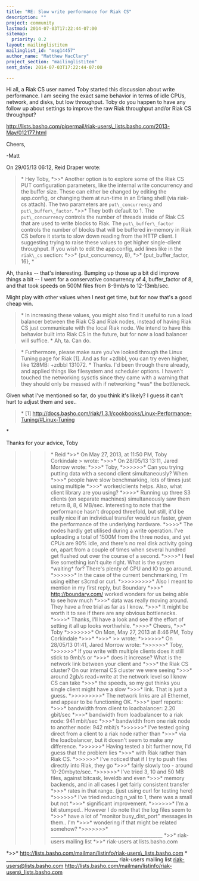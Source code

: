 ```yaml
---
title: "RE: Slow write performance for Riak CS"
description: ""
project: community
lastmod: 2014-07-03T17:22:44-07:00
sitemap:
  priority: 0.2
layout: mailinglistitem
mailinglist_id: "msg14457"
author_name: "Matthew MacClary"
project_section: "mailinglistitem"
sent_date: 2014-07-03T17:22:44-07:00

---
```



Hi all, a Riak CS user named Toby started this discussion about write
performance. I am seeing the exact same behavior in terms of idle CPUs,
network, and disks, but low throughput. Toby do you happen to have any
follow up about settings to improve the raw Riak throughput and/or Riak CS
throughput?

http://lists.basho.com/pipermail/riak-users\_lists.basho.com/2013-May/012177.html

Cheers,

-Matt

On 29/05/13 06:12, Reid Draper wrote:
>\* Hey Toby,
\*>>\* Another option is to explore some of the Riak CS PUT
configuration parameters, like the internal write concurrency and the
buffer size. These can either be changed by editing the app.config, or
changing them at run-time in an Erlang shell (via riak-cs attach). The
two parameters are `put\_concurrency` and `put\_buffer\_factor`.
\*>>\* They both default to 1. The `put\_concurrency` controls the number
of threads inside of Riak CS that are used to write blocks to Riak.
The `put\_buffer\_factor` controls the number of blocks that will be
buffered in-memory in Riak CS before it starts to slow down reading
from the HTTP client. I suggesting trying to raise these values to get
higher single-client throughput. If you wish to edit the app.config,
add lines like in the `riak\_cs` section:
\*>>\* {put\_concurrency, 8},
\*>\* {put\_buffer\_factor, 16},
\*

Ah, thanks -- that's interesting. Bumping up those up a bit did improve
things a bit -- I went for a conservative concurrency of 4,
buffer\_factor of 8, and that took speeds on 500M files from 8-9mb/s to
12-13mb/sec.

Might play with other values when I next get time, but for now that's a
good cheap win.

>\* In increasing these values, you might also find it useful to run a load 
>balancer between the Riak CS and Riak nodes, instead of having Riak CS just 
>communicate with the local Riak node. We intend to have this behavior built 
>into Riak CS in the future, but for now a load balancer will suffice.
\*
Ah, ta. Can do.

>\* Furthermore, please make sure you've looked through the Linux Tuning page 
>for Riak [1]. And as for +zdbbl, you can try even higher, like 128MB: +zdbbl 
>131072.
\*
Thanks.
I'd been through there already, and applied things like filesystem and
scheduler options.
I haven't touched the networking sysctls since they came with a warning
that they should only be messed with if networking \*was\* the bottleneck.

Given what I've mentioned so far, do you think it's likely?
I guess it can't hurt to adjust them and see..

>\* [1] 
>http://docs.basho.com/riak/1.3.1/cookbooks/Linux-Performance-Tuning/#Linux-Tuning
> 
>
\*

Thanks for your advice,
Toby


>>>\* Reid
\*>>\* On May 27, 2013, at 11:50 PM, Toby Corkindale >
wrote:
\*>>>\* On 28/05/13 13:11, Jared Morrow wrote:
\*>>>\* Toby,
\*>>>>>>\* Can you trying putting data with a second client simultaneously? When
\*>>>\* people have slow benchmarking, lots of times just using multiple
\*>>>\* worker/clients helps. Also, what client library are you using?
\*>>>>\* Running up three S3 clients (on separate machines)
simultaneously saw them return 8, 8, 6 MB/sec. Interesting to note
that the performance hasn't dropped threefold, but still, it'd be
really nice if an individual transfer would run faster, given the
performance of the underlying hardware.
\*>>>>\* The nodes hardly get utilised during a write operation. I've
uploading a total of 1500M from the three nodes, and yet CPUs are 90%
idle, and there's no real disk activity going on, apart from a couple
of times when several hundred get flushed out over the course of a
second.
\*>>>>\* I feel like something isn't quite right. What is the system
\*waiting\* for? There's plenty of CPU and IO to go around.
\*>>>>>>\* In the case of the current benchmarking, I'm using either
s3cmd or curl.
\*>>>>>>>>>\* Also I meant to mention in my first reply, but Boundary
\*>>>\* http://boundary.com/  worked wonders for
us being able to see how much
\*>>>\* data was really moving around. They have a free trial as far as I know.
\*>>>\* It might be worth it to see if there are any obvious bottlenecks.
\*>>>>\* Thanks, I'll have a look and see if the effort of setting it
all up looks worthwhile.
\*>>>>\* Cheers,
\*>>\* Toby
\*>>>>>>>\* On Mon, May 27, 2013 at 8:46 PM, Toby Corkindale
\*>>>\* 
\*>>>\* >>
wrote:
\*>>>>>>\* On 28/05/13 01:41, Jared Morrow wrote:
\*>>>>>>\* Toby,
\*>>>>>>\* If you write with multiple clients does it still
stick to 9mb/s or
\*>>>\* does it increase? What is the network link between your
client and
\*>>>\* the Riak CS cluster? On our internal CS cluster we were seeing
\*>>>\* around 2gb/s read+write at the network level so I know CS can take
\*>>>\* the speeds, so my gut thinks you single client might have a slow
\*>>>\* link. That is just a guess.
\*>>>>>>>>>\* The network links are all Ethernet, and appear to be
functioning OK.
\*>>>\* iperf reports:
\*>>>\* bandwidth from client to loadbalancer: 2.20 gbit/sec
\*>>>\* bandwidth from loadbalancer to a riak node: 941 mbit/sec
\*>>>\* bandwidth from one riak node to another node: 942 mbit/s
\*>>>>>>\* I've tested going direct from a client to a riak node rather than
\*>>>\* via the loadbalancer, but it doesn't seem to make any difference.
\*>>>>>>\* Having tested a bit further now, I'd guess that the problem lies
\*>>>\* with Riak rather than Riak CS.
\*>>>>>>\* I've noticed that if I try to push files directly into
Riak, they go
\*>>>\* fairly slowly too - around 10-20mbyte/sec.
\*>>>>>>\* I've tried 3, 10 and 50 MB files, against bitcask, leveldb and even
\*>>>\* memory backends, and in all cases I get fairly consistent transfer
\*>>>\* rates in that range. (just using curl for testing here)
\*>>>>>>\* I've tried reducing n\_val to 1, there was a small but not
\*>>>\* significant improvement.
\*>>>>>>\* I'm a bit stumped.. However I do note that the log files seem to
\*>>>\* have a lot of "monitor busy\_dist\_port" messages in them.. I'm
\*>>>\* wondering if that might be related somehow?
\*>>>>>>>\* \_\_\_\_\_\_\_\_\_\_\_\_\_\_\_\_\_\_\_\_\_\_\_\_\_\_\_\_\_\_\_\_\_\_\_\_\_\_\_\_\_\_\_\_\_\_\_
\*>>\* riak-users mailing list
\*>>\* riak-users at lists.basho.com

\*>>\* http://lists.basho.com/mailman/listinfo/riak-users\_lists.basho.com
\*
\_\_\_\_\_\_\_\_\_\_\_\_\_\_\_\_\_\_\_\_\_\_\_\_\_\_\_\_\_\_\_\_\_\_\_\_\_\_\_\_\_\_\_\_\_\_\_
riak-users mailing list
riak-users@lists.basho.com
http://lists.basho.com/mailman/listinfo/riak-users\_lists.basho.com

